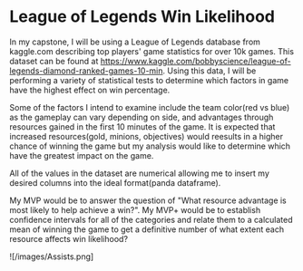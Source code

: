 # League of Legends Win Likelihood
 
In my capstone, I will be using a League of Legends database from kaggle.com describing top players' game statistics for over 10k games.  This dataset can be found at https://www.kaggle.com/bobbyscience/league-of-legends-diamond-ranked-games-10-min.  Using this data, I will be performing a variety of statistical tests to determine which factors in game have the highest effect on win percentage.

Some of the factors I intend to examine include the team color(red vs blue) as the gameplay can vary depending on side, and advantages through resources gained in the first 10 minutes of the game.  It is expected that increased resources(gold, minions, objectives) would reesults in a higher chance of winning the game but my analysis would like to determine which have the greatest impact on the game.

All of the values in the dataset are numerical allowing me to insert my desired columns into the ideal format(panda dataframe).  

My MVP would be to answer the question of "What resource advantage is most likely to help achieve a win?".  My MVP+ would be to establish confidence intervals for all of the categories and relate them to a calculated mean of winning the game to get a definitive number of what extent each resource affects win likelihood?

![/images/Assists.png]